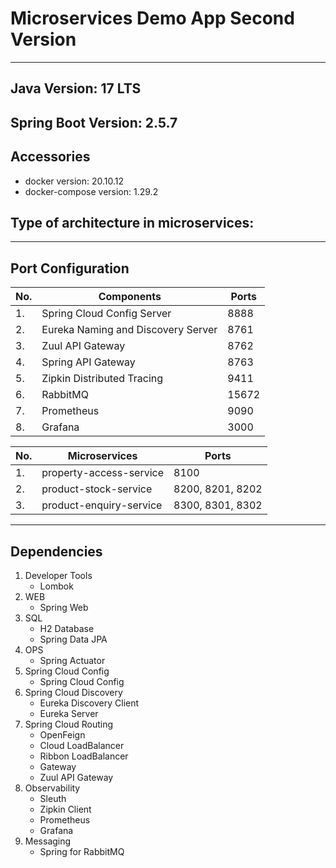 # Microservices Demo App Second Version

---------------------------------------

Java Version: 17 LTS
---------------------------------------

Spring Boot Version: 2.5.7
---------------------------------------

Accessories
---------------------------------------
- docker version: 20.10.12
- docker-compose version: 1.29.2

Type of architecture in microservices:
---------------------------------------

---------------------------------------

Port Configuration
---------------------------------------

|No.|Components | Ports |
|--|------------|-------|
|1.|Spring Cloud Config Server| 8888 |
|2.|Eureka Naming and Discovery Server| 8761 |
|3.|Zuul API Gateway| 8762	|
|4.|Spring API Gateway| 8763 |
|5.|Zipkin Distributed Tracing| 9411 |
|6.|RabbitMQ| 15672 |
|7.|Prometheus| 9090 |
|8.|Grafana| 3000 |

|No.|Microservices | Ports |
|---|------------|-------|
|1.|property-access-service| 8100 |
|2.|product-stock-service|	8200, 8201, 8202 |
|3.|product-enquiry-service| 8300, 8301, 8302 |

---------------------------------------

Dependencies
---------------------------------------
1. Developer Tools
   - Lombok
2. WEB
   - Spring Web
3. SQL
   - H2 Database
   - Spring Data JPA
4. OPS
   - Spring Actuator
5. Spring Cloud Config
   - Spring Cloud Config
6. Spring Cloud Discovery
   - Eureka Discovery Client
   - Eureka Server
7. Spring Cloud Routing
   - OpenFeign
   - Cloud LoadBalancer
   - Ribbon LoadBalancer
   - Gateway
   - Zuul API Gateway
8. Observability
   - Sleuth
   - Zipkin Client
   - Prometheus
   - Grafana
9. Messaging
   - Spring for RabbitMQ
